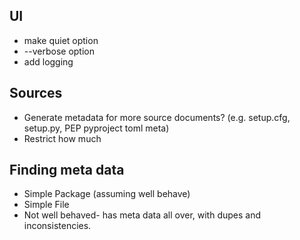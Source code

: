 ## UI

- make quiet option
- --verbose option
- add logging

## Sources

- Generate metadata for more source documents? (e.g. setup.cfg, setup.py, PEP pyproject toml meta)
- Restrict how much

## Finding meta data

- Simple Package (assuming well behave)
- Simple File
- Not well behaved- has meta data all over, with dupes and inconsistencies.

